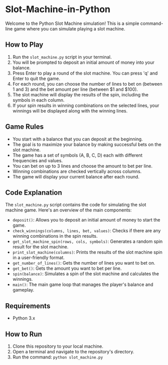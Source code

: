 # Slot-Machine-in-Python

Welcome to the Python Slot Machine simulation! This is a simple command-line game where you can simulate playing a slot machine.

## How to Play

1. Run the `slot_machine.py` script in your terminal.
2. You will be prompted to deposit an initial amount of money into your balance.
3. Press Enter to play a round of the slot machine. You can press 'q' and Enter to quit the game.
4. For each round, you can choose the number of lines to bet on (between 1 and 3) and the bet amount per line (between $1 and $100).
5. The slot machine will display the results of the spin, including the symbols in each column.
6. If your spin results in winning combinations on the selected lines, your winnings will be displayed along with the winning lines.

## Game Rules

- You start with a balance that you can deposit at the beginning.
- The goal is to maximize your balance by making successful bets on the slot machine.
- The game has a set of symbols (A, B, C, D) each with different frequencies and values.
- You can bet on up to 3 lines and choose the amount to bet per line.
- Winning combinations are checked vertically across columns.
- The game will display your current balance after each round.

## Code Explanation

The `slot_machine.py` script contains the code for simulating the slot machine game. Here's an overview of the main components:

- `deposit()`: Allows you to deposit an initial amount of money to start the game.
- `check_winnings(columns, lines, bet, values)`: Checks if there are any winning combinations in the spin results.
- `get_slot_machine_spin(rows, cols, symbols)`: Generates a random spin result for the slot machine.
- `print_slot_machine(columns)`: Prints the results of the slot machine spin in a user-friendly format.
- `get_number_of_lines()`: Gets the number of lines you want to bet on.
- `get_bet()`: Gets the amount you want to bet per line.
- `spin(balance)`: Simulates a spin of the slot machine and calculates the winnings.
- `main()`: The main game loop that manages the player's balance and gameplay.

## Requirements

- Python 3.x

## How to Run

1. Clone this repository to your local machine.
2. Open a terminal and navigate to the repository's directory.
3. Run the command: `python slot_machine.py`



